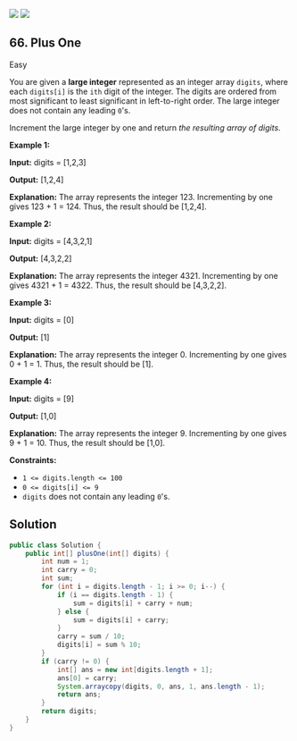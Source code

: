 [![](https://img.shields.io/github/stars/LeetCode-Top-Interview-150/LeetCode-Top-Interview-150?label=Stars&style=flat-square)](https://github.com/LeetCode-Top-Interview-150/LeetCode-Top-Interview-150)
[![](https://img.shields.io/github/forks/LeetCode-Top-Interview-150/LeetCode-Top-Interview-150?label=Fork%20me%20on%20GitHub%20&style=flat-square)](https://github.com/LeetCode-Top-Interview-150/LeetCode-Top-Interview-150/fork)

## 66\. Plus One

Easy

You are given a **large integer** represented as an integer array `digits`, where each `digits[i]` is the `ith` digit of the integer. The digits are ordered from most significant to least significant in left-to-right order. The large integer does not contain any leading `0`'s.

Increment the large integer by one and return _the resulting array of digits_.

**Example 1:**

**Input:** digits = [1,2,3]

**Output:** [1,2,4]

**Explanation:** The array represents the integer 123. Incrementing by one gives 123 + 1 = 124. Thus, the result should be [1,2,4]. 

**Example 2:**

**Input:** digits = [4,3,2,1]

**Output:** [4,3,2,2]

**Explanation:** The array represents the integer 4321. Incrementing by one gives 4321 + 1 = 4322. Thus, the result should be [4,3,2,2]. 

**Example 3:**

**Input:** digits = [0]

**Output:** [1]

**Explanation:** The array represents the integer 0. Incrementing by one gives 0 + 1 = 1. Thus, the result should be [1]. 

**Example 4:**

**Input:** digits = [9]

**Output:** [1,0]

**Explanation:** The array represents the integer 9. Incrementing by one gives 9 + 1 = 10. Thus, the result should be [1,0]. 

**Constraints:**

*   `1 <= digits.length <= 100`
*   `0 <= digits[i] <= 9`
*   `digits` does not contain any leading `0`'s.

## Solution

```java
public class Solution {
    public int[] plusOne(int[] digits) {
        int num = 1;
        int carry = 0;
        int sum;
        for (int i = digits.length - 1; i >= 0; i--) {
            if (i == digits.length - 1) {
                sum = digits[i] + carry + num;
            } else {
                sum = digits[i] + carry;
            }
            carry = sum / 10;
            digits[i] = sum % 10;
        }
        if (carry != 0) {
            int[] ans = new int[digits.length + 1];
            ans[0] = carry;
            System.arraycopy(digits, 0, ans, 1, ans.length - 1);
            return ans;
        }
        return digits;
    }
}
```
